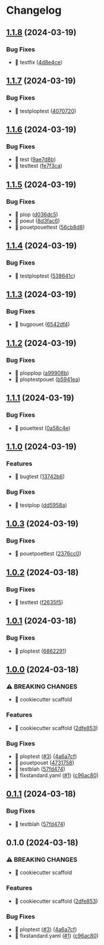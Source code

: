 # Changelog

## [1.1.8](https://github.com/Foxon-Consulting/fastapi_test/compare/fastapi_test-1.1.7...fastapi_test-1.1.8) (2024-03-19)


### Bug Fixes

* :bug: testfix ([4d8e4ce](https://github.com/Foxon-Consulting/fastapi_test/commit/4d8e4cec3ee16b27d07fdc27b706306be3d0ad1e))

## [1.1.7](https://github.com/Foxon-Consulting/fastapi_test/compare/fastapi_test-1.1.6...fastapi_test-1.1.7) (2024-03-19)


### Bug Fixes

* :bug: testploptest ([4070720](https://github.com/Foxon-Consulting/fastapi_test/commit/40707200e3adf901a746b3190a486ae35bc1a077))

## [1.1.6](https://github.com/Foxon-Consulting/fastapi_test/compare/fastapi_test-1.1.5...fastapi_test-1.1.6) (2024-03-19)


### Bug Fixes

* :bug: test ([9ae7d8b](https://github.com/Foxon-Consulting/fastapi_test/commit/9ae7d8b6dbaecd401fac6c600a42085795afd7be))
* :bug: testtest ([fe7f3ca](https://github.com/Foxon-Consulting/fastapi_test/commit/fe7f3ca8c8c9a6ae1d64fc9dd8daabc2976d8502))

## [1.1.5](https://github.com/Foxon-Consulting/fastapi_test/compare/fastapi_test-1.1.4...fastapi_test-1.1.5) (2024-03-19)


### Bug Fixes

* :bug: plop ([d036dc5](https://github.com/Foxon-Consulting/fastapi_test/commit/d036dc5671e072c7f77c0748de2f3c2afd7cca3d))
* :bug: poeut ([8d3fac6](https://github.com/Foxon-Consulting/fastapi_test/commit/8d3fac640bf7ad0ea451635e13f4f251261f5ac8))
* :bug: pouetpouettest ([56cb8d8](https://github.com/Foxon-Consulting/fastapi_test/commit/56cb8d82824cd3564a5592d3d05465c9b7aa4b39))

## [1.1.4](https://github.com/Foxon-Consulting/fastapi_test/compare/fastapi_test-1.1.3...fastapi_test-1.1.4) (2024-03-19)


### Bug Fixes

* :bug: testploptest ([538641c](https://github.com/Foxon-Consulting/fastapi_test/commit/538641cee7f312bbd686bc06fbb35ddad5bbc6c5))

## [1.1.3](https://github.com/Foxon-Consulting/fastapi_test/compare/fastapi_test-1.1.2...fastapi_test-1.1.3) (2024-03-19)


### Bug Fixes

* :bug: bugpouet ([6542df4](https://github.com/Foxon-Consulting/fastapi_test/commit/6542df40ad9bcdea8b3e1efd2e0c6f9040f65101))

## [1.1.2](https://github.com/Foxon-Consulting/fastapi_test/compare/fastapi_test-1.1.1...fastapi_test-1.1.2) (2024-03-19)


### Bug Fixes

* :bug: plopplop ([a99908b](https://github.com/Foxon-Consulting/fastapi_test/commit/a99908be6b15b24006f56c35cfa6a5750db3e253))
* :bug: ploptestpouet ([b5941ea](https://github.com/Foxon-Consulting/fastapi_test/commit/b5941eab39076033f0b18f6ff17b32b258e3feed))

## [1.1.1](https://github.com/Foxon-Consulting/fastapi_test/compare/fastapi_test-1.1.0...fastapi_test-1.1.1) (2024-03-19)


### Bug Fixes

* :bug: pouettest ([0a58c4e](https://github.com/Foxon-Consulting/fastapi_test/commit/0a58c4e35ee6d4a215d29eddcdd567be38671d9a))

## [1.1.0](https://github.com/Foxon-Consulting/fastapi_test/compare/fastapi_test-1.0.3...fastapi_test-1.1.0) (2024-03-19)


### Features

* :bug: bugtest ([13742b6](https://github.com/Foxon-Consulting/fastapi_test/commit/13742b65f95adb4bddd79dd4ea307c6b37f420ad))


### Bug Fixes

* :bug: testplop ([dd5958a](https://github.com/Foxon-Consulting/fastapi_test/commit/dd5958ad98609b25efc2f37ec9400f1912c1631e))

## [1.0.3](https://github.com/Foxon-Consulting/fastapi_test/compare/fastapi_test-1.0.2...fastapi_test-1.0.3) (2024-03-19)


### Bug Fixes

* :bug: pouetpoettest ([2376cc0](https://github.com/Foxon-Consulting/fastapi_test/commit/2376cc0a0659611d06e7b053db2202a38c4d3a27))

## [1.0.2](https://github.com/Foxon-Consulting/fastapi_test/compare/fastapi_test-1.0.1...fastapi_test-1.0.2) (2024-03-18)


### Bug Fixes

* :bug: testtest ([f2635f5](https://github.com/Foxon-Consulting/fastapi_test/commit/f2635f5ff12a5185ded2ea6f64c32c6c76ac7a0c))

## [1.0.1](https://github.com/Foxon-Consulting/fastapi_test/compare/fastapi_test-1.0.0...fastapi_test-1.0.1) (2024-03-18)


### Bug Fixes

* :bug: ploptest ([6862291](https://github.com/Foxon-Consulting/fastapi_test/commit/686229149068ab01d1ab7a19c1c663d507a6216e))

## [1.0.0](https://github.com/Foxon-Consulting/fastapi_test/compare/fastapi_test-v0.1.1...fastapi_test-1.0.0) (2024-03-18)


### ⚠ BREAKING CHANGES

* 🎉 cookiecutter scaffold

### Features

* 🎉 cookiecutter scaffold ([2dfe853](https://github.com/Foxon-Consulting/fastapi_test/commit/2dfe853a4d740696b9bb2bed31a7a3419f0aadf1))


### Bug Fixes

* :bug: ploptest ([#3](https://github.com/Foxon-Consulting/fastapi_test/issues/3)) ([4a6a7cf](https://github.com/Foxon-Consulting/fastapi_test/commit/4a6a7cf6e0fe5b0a7327383977be26e0d552d5a7))
* :bug: pouetpouet ([4731758](https://github.com/Foxon-Consulting/fastapi_test/commit/4731758f6f3730e2cc8db11dbe2da1dcd01181c0))
* :bug: testblah ([57fd474](https://github.com/Foxon-Consulting/fastapi_test/commit/57fd4743bf5685801564663acf0ea95f541164e6))
* :construction_worker: fixstandard.yaml ([#1](https://github.com/Foxon-Consulting/fastapi_test/issues/1)) ([c96ac80](https://github.com/Foxon-Consulting/fastapi_test/commit/c96ac802bd681f7d98a5afe2c8a68975dda76d02))

## [0.1.1](https://github.com/Foxon-Consulting/fastapi_test/compare/0.1.0...0.1.1) (2024-03-18)


### Bug Fixes

* :bug: testblah ([57fd474](https://github.com/Foxon-Consulting/fastapi_test/commit/57fd4743bf5685801564663acf0ea95f541164e6))

## 0.1.0 (2024-03-18)


### ⚠ BREAKING CHANGES

* 🎉 cookiecutter scaffold

### Features

* 🎉 cookiecutter scaffold ([2dfe853](https://github.com/Foxon-Consulting/fastapi_test/commit/2dfe853a4d740696b9bb2bed31a7a3419f0aadf1))


### Bug Fixes

* :bug: ploptest ([#3](https://github.com/Foxon-Consulting/fastapi_test/issues/3)) ([4a6a7cf](https://github.com/Foxon-Consulting/fastapi_test/commit/4a6a7cf6e0fe5b0a7327383977be26e0d552d5a7))
* :construction_worker: fixstandard.yaml ([#1](https://github.com/Foxon-Consulting/fastapi_test/issues/1)) ([c96ac80](https://github.com/Foxon-Consulting/fastapi_test/commit/c96ac802bd681f7d98a5afe2c8a68975dda76d02))
